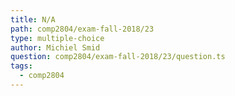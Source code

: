 ```yaml
---
title: N/A
path: comp2804/exam-fall-2018/23
type: multiple-choice
author: Michiel Smid
question: comp2804/exam-fall-2018/23/question.ts
tags:
  - comp2804
---
```

